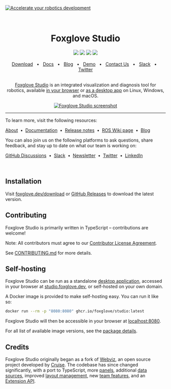 [![Accelerate your robotics development](https://user-images.githubusercontent.com/14011012/195918769-5aaeedf3-5de2-48fb-951e-7399f2b9e190.png)](https://foxglove.dev)

<br/>

<div align="center">
    <h1>Foxglove Studio</h1>
    <a href="https://github.com/foxglove/studio/releases"><img src="https://img.shields.io/github/v/release/foxglove/studio?label=version" /></a>
    <a href="https://github.com/foxglove/studio/blob/main/LICENSE"><img src="https://img.shields.io/github/license/foxglove/studio" /></a>
    <a href="https://github.com/orgs/foxglove/discussions"><img src="https://img.shields.io/github/discussions/foxglove/community.svg?logo=github" /></a>
    <a href="https://foxglove.dev/join-slack"><img src="https://img.shields.io/badge/chat-on%20slack-purple.svg?logo=slack" /></a>
    <br />
    <br />
    <a href="https://foxglove.dev/download">Download</a>
    <span>&nbsp;&nbsp;•&nbsp;&nbsp;</span>
    <a href="https://foxglove.dev/docs/studio">Docs</a>
    <span>&nbsp;&nbsp;•&nbsp;&nbsp;</span>
    <a href="https://foxglove.dev/blog">Blog</a>
    <span>&nbsp;&nbsp;•&nbsp;&nbsp;</span>
    <a href="https://foxglove.dev/demo">Demo</a>
    <span>&nbsp;&nbsp;•&nbsp;&nbsp;</span>
    <a href="https://foxglove.dev/contact">Contact Us</a>
    <span>&nbsp;&nbsp;•&nbsp;&nbsp;</span>
    <a href="https://foxglove.dev/slack">Slack</a>
    <span>&nbsp;&nbsp;•&nbsp;&nbsp;</span>
    <a href="https://twitter.com/foxglovedev">Twitter</a>
  <br />
  <br />

[Foxglove Studio](https://foxglove.dev) is an integrated visualization and diagnosis tool for robotics, available [in your browser](https://studio.foxglove.dev/) or [as a desktop app](https://foxglove.dev/download) on Linux, Windows, and macOS.

  <p align="center">
    <a href="https://foxglove.dev"><img alt="Foxglove Studio screenshot" src="/resources/screenshot.png"></a>
  </p>
</div>

<hr />

To learn more, visit the following resources:

[About](https://foxglove.dev/about)
&nbsp;•&nbsp;
[Documentation](https://foxglove.dev/docs)
&nbsp;•&nbsp;
[Release notes](https://github.com/foxglove/studio/releases)
&nbsp;•&nbsp;
[ROS Wiki page](http://wiki.ros.org/FoxgloveStudio)
&nbsp;•&nbsp;
[Blog](https://foxglove.dev/blog)

You can also join us on the following platforms to ask questions, share feedback, and stay up to date on what our team is working on:

[GitHub Discussions](https://github.com/orgs/foxglove/discussions)
&nbsp;•&nbsp;
[Slack](https://foxglove.dev/join-slack)
&nbsp;•&nbsp;
[Newsletter](https://www.getrevue.co/profile/foxglove)
&nbsp;•&nbsp;
[Twitter](https://twitter.com/foxglovedev)
&nbsp;•&nbsp;
[LinkedIn](https://www.linkedin.com/company/foxglovedev)

<br />

## Installation

Visit [foxglove.dev/download](https://foxglove.dev/download) or [GitHub Releases](https://github.com/foxglove/studio/releases) to download the latest version.

## Contributing

Foxglove Studio is primarily written in TypeScript – contributions are welcome!

Note: All contributors must agree to our [Contributor License Agreement](https://github.com/foxglove/cla).

See [CONTRIBUTING.md](CONTRIBUTING.md) for more details.

## Self-hosting

Foxglove Studio can be run as a standalone [desktop application](https://foxglove.dev/download), accessed in your browser at [studio.foxglove.dev](https://studio.foxglove.dev/), or self-hosted on your own domain.

A Docker image is provided to make self-hosting easy. You can run it like so:

```sh
docker run --rm -p "8080:8080" ghcr.io/foxglove/studio:latest
```

Foxglove Studio will then be accessible in your browser at [localhost:8080](http://localhost:8080/).

For all list of available image versions, see the [package details](https://github.com/foxglove/studio/pkgs/container/studio).

## Credits

Foxglove Studio originally began as a fork of [Webviz](https://github.com/cruise-automation/webviz), an open source project developed by [Cruise](https://getcruise.com/). The codebase has since changed significantly, with a port to TypeScript, more [panels](https://foxglove.dev/docs/panels/introduction), additional [data sources](https://foxglove.dev/docs/connection/data-sources), improved [layout management](https://foxglove.dev/docs/layouts), new [team features](https://foxglove.dev/blog/announcing-foxglove-for-teams), and an [Extension API](https://foxglove.dev/docs/extensions/getting-started).
